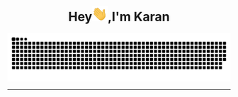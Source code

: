 <div align="center">
<h1 align="center">Hey<img width="35" src="https://github.com/1999AZZAR/1999AZZAR/blob/main/resources/img/waving.gif">,I'm Karan </h1>
<h4 align="center"><a href="https://drive.google.com/file/d/1WJfN4CfWcRTSt624lF5g5yTu3TidDESC/view?usp=sharing" target="_blank"></a></h4>
</div>

<div align="center">
  <a href="https://github.com/kuranikaran">
  <img  src="https://github.com/1999AZZAR/1999AZZAR/blob/main/resources/img/grid-snake.svg"
       alt="snake" /></a>
</div>

-----


